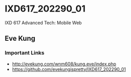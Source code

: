# IXD617_202290_01
IXD 617 Advanced Tech: Mobile Web

## Eve Kung

### Important Links
- http://evekung.com/wnm608/kung.eve/index.php
- https://github.com/evekungispretty/IXD617_202290_01
